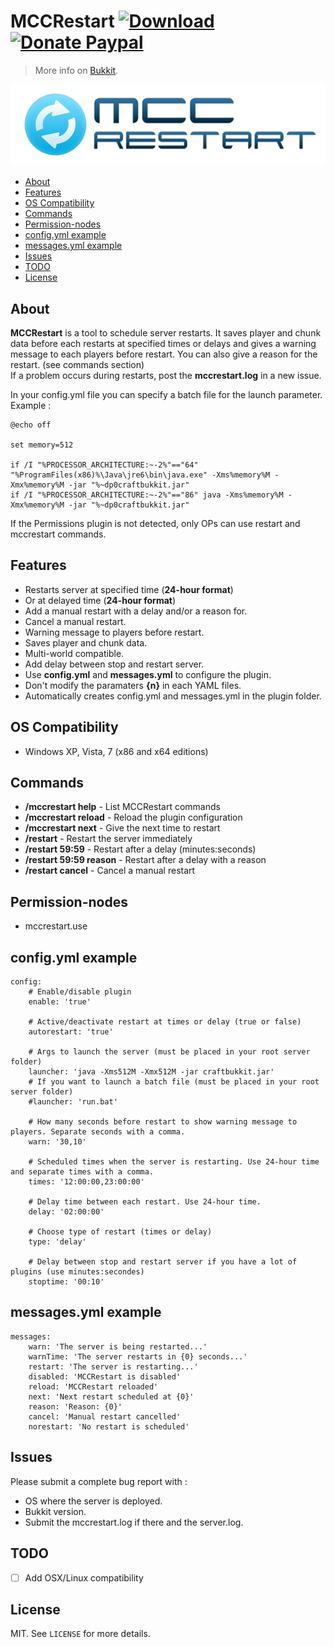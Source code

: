 # MCCRestart [![Download](https://img.shields.io/badge/download-1.2.5-brightgreen.svg)](https://github.com/crazy-max/mccrestart-bukkit/releases/download/1.2.5/MCCRestart.jar) [![Donate Paypal](https://img.shields.io/badge/donate-paypal-blue.svg)](https://www.paypal.me/crazyws)

> More info on [Bukkit](https://bukkit.org/threads/inactive-admn-mccrestart-v1-2-5-scheduled-and-delayed-server-restarts-677.12165).

![](https://raw.githubusercontent.com/crazy-max/mccrestart-bukkit/master/resources/mccrestart.png)

<!-- START doctoc generated TOC please keep comment here to allow auto update -->
<!-- DON'T EDIT THIS SECTION, INSTEAD RE-RUN doctoc TO UPDATE -->


- [About](#about)
- [Features](#features)
- [OS Compatibility](#os-compatibility)
- [Commands](#commands)
- [Permission-nodes](#permission-nodes)
- [config.yml example](#configyml-example)
- [messages.yml example](#messagesyml-example)
- [Issues](#issues)
- [TODO](#todo)
- [License](#license)

<!-- END doctoc generated TOC please keep comment here to allow auto update -->

## About

**MCCRestart** is a tool to schedule server restarts. It saves player and chunk data before each restarts at specified times or delays and gives a warning message to each players before restart. You can also give a reason for the restart. (see commands section)<br />
If a problem occurs during restarts, post the **mccrestart.log** in a new issue.<br />

In your config.yml file you can specify a batch file for the launch parameter. Example :

```batch
@echo off

set memory=512

if /I "%PROCESSOR_ARCHITECTURE:~-2%"=="64" "%ProgramFiles(x86)%\Java\jre6\bin\java.exe" -Xms%memory%M -Xmx%memory%M -jar "%~dp0craftbukkit.jar"
if /I "%PROCESSOR_ARCHITECTURE:~-2%"=="86" java -Xms%memory%M -Xmx%memory%M -jar "%~dp0craftbukkit.jar"
```

If the Permissions plugin is not detected, only OPs can use restart and mccrestart commands.

## Features

* Restarts server at specified time (**24-hour format**)
* Or at delayed time (**24-hour format**)
* Add a manual restart with a delay and/or a reason for.
* Cancel a manual restart.
* Warning message to players before restart.
* Saves player and chunk data.
* Multi-world compatible.
* Add delay between stop and restart server.
* Use **config.yml** and **messages.yml** to configure the plugin.
* Don't modify the paramaters **{n}** in each YAML files.
* Automatically creates config.yml and messages.yml in the plugin folder.

## OS Compatibility

* Windows XP, Vista, 7 (x86 and x64 editions)

## Commands

* **/mccrestart help** - List MCCRestart commands
* **/mccrestart reload** - Reload the plugin configuration
* **/mccrestart next** - Give the next time to restart
* **/restart** - Restart the server immediately
* **/restart 59:59** - Restart after a delay (minutes:seconds)
* **/restart 59:59 reason** - Restart after a delay with a reason
* **/restart cancel** - Cancel a manual restart

## Permission-nodes

* mccrestart.use

## config.yml example

```
config:
    # Enable/disable plugin
    enable: 'true'
 
    # Active/deactivate restart at times or delay (true or false)
    autorestart: 'true'
 
    # Args to launch the server (must be placed in your root server folder)
    launcher: 'java -Xms512M -Xmx512M -jar craftbukkit.jar'
    # If you want to launch a batch file (must be placed in your root server folder)
    #launcher: 'run.bat'
 
    # How many seconds before restart to show warning message to players. Separate seconds with a comma.
    warn: '30,10'
 
    # Scheduled times when the server is restarting. Use 24-hour time and separate times with a comma.
    times: '12:00:00,23:00:00'
 
    # Delay time between each restart. Use 24-hour time.
    delay: '02:00:00'
 
    # Choose type of restart (times or delay)
    type: 'delay'
 
    # Delay between stop and restart server if you have a lot of plugins (use minutes:secondes)
    stoptime: '00:10'
```

## messages.yml example

```
messages:
    warn: 'The server is being restarted...'
    warnTime: 'The server restarts in {0} seconds...'
    restart: 'The server is restarting...'
    disabled: 'MCCRestart is disabled'
    reload: 'MCCRestart reloaded'
    next: 'Next restart scheduled at {0}'
    reason: 'Reason: {0}'
    cancel: 'Manual restart cancelled'
    norestart: 'No restart is scheduled'
```

## Issues

Please submit a complete bug report with :
- OS where the server is deployed.
- Bukkit version.
- Submit the mccrestart.log if there and the server.log.

## TODO

* [ ] Add OSX/Linux compatibility

## License

MIT. See `LICENSE` for more details.

